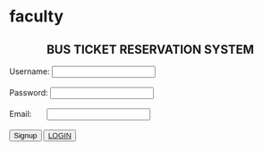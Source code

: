 # faculty
<html>

<head>


</head>

<body>
<h2 style="text-align:center">BUS TICKET RESERVATION SYSTEM</h2>

<form action="signup.php"  method="POST">

Username:&nbsp;<input type="text" name="un"><br><br>
Password:&nbsp;<input type="text" name="pw"><br><br>
Email:&nbsp;&nbsp;&nbsp;&nbsp;&nbsp;&nbsp;&nbsp;<input type="text" name="em"><br><br>
<button>Signup</button>
<button><a href="login.html">LOGIN</a></button>

</form>
</body>

</html>
